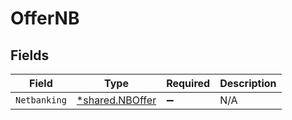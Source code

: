 # OfferNB


## Fields

| Field                                             | Type                                              | Required                                          | Description                                       |
| ------------------------------------------------- | ------------------------------------------------- | ------------------------------------------------- | ------------------------------------------------- |
| `Netbanking`                                      | [*shared.NBOffer](../../models/shared/nboffer.md) | :heavy_minus_sign:                                | N/A                                               |